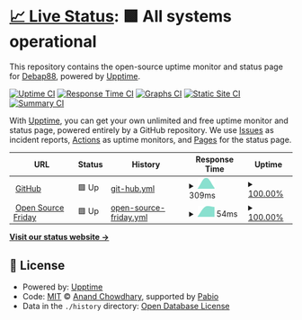 # [📈 Live Status](https://Debap88.github.io/open-source-friday): <!--live status--> **🟩 All systems operational**

This repository contains the open-source uptime monitor and status page for [Debap88](https://Debap88.github.io/open-source-friday), powered by [Upptime](https://github.com/upptime/upptime).

[![Uptime CI](https://github.com/Debap88/open-source-friday/workflows/Uptime%20CI/badge.svg)](https://github.com/Debap88/open-source-friday/actions?query=workflow%3A%22Uptime+CI%22)
[![Response Time CI](https://github.com/Debap88/open-source-friday/workflows/Response%20Time%20CI/badge.svg)](https://github.com/Debap88/open-source-friday/actions?query=workflow%3A%22Response+Time+CI%22)
[![Graphs CI](https://github.com/Debap88/open-source-friday/workflows/Graphs%20CI/badge.svg)](https://github.com/Debap88/open-source-friday/actions?query=workflow%3A%22Graphs+CI%22)
[![Static Site CI](https://github.com/Debap88/open-source-friday/workflows/Static%20Site%20CI/badge.svg)](https://github.com/Debap88/open-source-friday/actions?query=workflow%3A%22Static+Site+CI%22)
[![Summary CI](https://github.com/Debap88/open-source-friday/workflows/Summary%20CI/badge.svg)](https://github.com/Debap88/open-source-friday/actions?query=workflow%3A%22Summary+CI%22)

With [Upptime](https://upptime.js.org), you can get your own unlimited and free uptime monitor and status page, powered entirely by a GitHub repository. We use [Issues](https://github.com/Debap88/open-source-friday/issues) as incident reports, [Actions](https://github.com/Debap88/open-source-friday/actions) as uptime monitors, and [Pages](https://Debap88.github.io/open-source-friday) for the status page.

<!--start: status pages-->
<!-- This summary is generated by Upptime (https://github.com/upptime/upptime) -->
<!-- Do not edit this manually, your changes will be overwritten -->
<!-- prettier-ignore -->
| URL | Status | History | Response Time | Uptime |
| --- | ------ | ------- | ------------- | ------ |
| <img alt="" src="https://icons.duckduckgo.com/ip3/www.github.com.ico" height="13"> [GitHub](https://www.github.com) | 🟩 Up | [git-hub.yml](https://github.com/Debap88/open-source-friday/commits/HEAD/history/git-hub.yml) | <details><summary><img alt="Response time graph" src="./graphs/git-hub/response-time-week.png" height="20"> 309ms</summary><br><a href="https://Debap88.github.io/open-source-friday/history/git-hub"><img alt="Response time 257" src="https://img.shields.io/endpoint?url=https%3A%2F%2Fraw.githubusercontent.com%2FDebap88%2Fopen-source-friday%2FHEAD%2Fapi%2Fgit-hub%2Fresponse-time.json"></a><br><a href="https://Debap88.github.io/open-source-friday/history/git-hub"><img alt="24-hour response time 40" src="https://img.shields.io/endpoint?url=https%3A%2F%2Fraw.githubusercontent.com%2FDebap88%2Fopen-source-friday%2FHEAD%2Fapi%2Fgit-hub%2Fresponse-time-day.json"></a><br><a href="https://Debap88.github.io/open-source-friday/history/git-hub"><img alt="7-day response time 309" src="https://img.shields.io/endpoint?url=https%3A%2F%2Fraw.githubusercontent.com%2FDebap88%2Fopen-source-friday%2FHEAD%2Fapi%2Fgit-hub%2Fresponse-time-week.json"></a><br><a href="https://Debap88.github.io/open-source-friday/history/git-hub"><img alt="30-day response time 230" src="https://img.shields.io/endpoint?url=https%3A%2F%2Fraw.githubusercontent.com%2FDebap88%2Fopen-source-friday%2FHEAD%2Fapi%2Fgit-hub%2Fresponse-time-month.json"></a><br><a href="https://Debap88.github.io/open-source-friday/history/git-hub"><img alt="1-year response time 257" src="https://img.shields.io/endpoint?url=https%3A%2F%2Fraw.githubusercontent.com%2FDebap88%2Fopen-source-friday%2FHEAD%2Fapi%2Fgit-hub%2Fresponse-time-year.json"></a></details> | <details><summary><a href="https://Debap88.github.io/open-source-friday/history/git-hub">100.00%</a></summary><a href="https://Debap88.github.io/open-source-friday/history/git-hub"><img alt="All-time uptime 100.00%" src="https://img.shields.io/endpoint?url=https%3A%2F%2Fraw.githubusercontent.com%2FDebap88%2Fopen-source-friday%2FHEAD%2Fapi%2Fgit-hub%2Fuptime.json"></a><br><a href="https://Debap88.github.io/open-source-friday/history/git-hub"><img alt="24-hour uptime 100.00%" src="https://img.shields.io/endpoint?url=https%3A%2F%2Fraw.githubusercontent.com%2FDebap88%2Fopen-source-friday%2FHEAD%2Fapi%2Fgit-hub%2Fuptime-day.json"></a><br><a href="https://Debap88.github.io/open-source-friday/history/git-hub"><img alt="7-day uptime 100.00%" src="https://img.shields.io/endpoint?url=https%3A%2F%2Fraw.githubusercontent.com%2FDebap88%2Fopen-source-friday%2FHEAD%2Fapi%2Fgit-hub%2Fuptime-week.json"></a><br><a href="https://Debap88.github.io/open-source-friday/history/git-hub"><img alt="30-day uptime 100.00%" src="https://img.shields.io/endpoint?url=https%3A%2F%2Fraw.githubusercontent.com%2FDebap88%2Fopen-source-friday%2FHEAD%2Fapi%2Fgit-hub%2Fuptime-month.json"></a><br><a href="https://Debap88.github.io/open-source-friday/history/git-hub"><img alt="1-year uptime 100.00%" src="https://img.shields.io/endpoint?url=https%3A%2F%2Fraw.githubusercontent.com%2FDebap88%2Fopen-source-friday%2FHEAD%2Fapi%2Fgit-hub%2Fuptime-year.json"></a></details>
| <img alt="" src="https://icons.duckduckgo.com/ip3/opensourcefriday.com.ico" height="13"> [Open Source Friday](https://opensourcefriday.com) | 🟩 Up | [open-source-friday.yml](https://github.com/Debap88/open-source-friday/commits/HEAD/history/open-source-friday.yml) | <details><summary><img alt="Response time graph" src="./graphs/open-source-friday/response-time-week.png" height="20"> 54ms</summary><br><a href="https://Debap88.github.io/open-source-friday/history/open-source-friday"><img alt="Response time 98" src="https://img.shields.io/endpoint?url=https%3A%2F%2Fraw.githubusercontent.com%2FDebap88%2Fopen-source-friday%2FHEAD%2Fapi%2Fopen-source-friday%2Fresponse-time.json"></a><br><a href="https://Debap88.github.io/open-source-friday/history/open-source-friday"><img alt="24-hour response time 52" src="https://img.shields.io/endpoint?url=https%3A%2F%2Fraw.githubusercontent.com%2FDebap88%2Fopen-source-friday%2FHEAD%2Fapi%2Fopen-source-friday%2Fresponse-time-day.json"></a><br><a href="https://Debap88.github.io/open-source-friday/history/open-source-friday"><img alt="7-day response time 54" src="https://img.shields.io/endpoint?url=https%3A%2F%2Fraw.githubusercontent.com%2FDebap88%2Fopen-source-friday%2FHEAD%2Fapi%2Fopen-source-friday%2Fresponse-time-week.json"></a><br><a href="https://Debap88.github.io/open-source-friday/history/open-source-friday"><img alt="30-day response time 78" src="https://img.shields.io/endpoint?url=https%3A%2F%2Fraw.githubusercontent.com%2FDebap88%2Fopen-source-friday%2FHEAD%2Fapi%2Fopen-source-friday%2Fresponse-time-month.json"></a><br><a href="https://Debap88.github.io/open-source-friday/history/open-source-friday"><img alt="1-year response time 98" src="https://img.shields.io/endpoint?url=https%3A%2F%2Fraw.githubusercontent.com%2FDebap88%2Fopen-source-friday%2FHEAD%2Fapi%2Fopen-source-friday%2Fresponse-time-year.json"></a></details> | <details><summary><a href="https://Debap88.github.io/open-source-friday/history/open-source-friday">100.00%</a></summary><a href="https://Debap88.github.io/open-source-friday/history/open-source-friday"><img alt="All-time uptime 100.00%" src="https://img.shields.io/endpoint?url=https%3A%2F%2Fraw.githubusercontent.com%2FDebap88%2Fopen-source-friday%2FHEAD%2Fapi%2Fopen-source-friday%2Fuptime.json"></a><br><a href="https://Debap88.github.io/open-source-friday/history/open-source-friday"><img alt="24-hour uptime 100.00%" src="https://img.shields.io/endpoint?url=https%3A%2F%2Fraw.githubusercontent.com%2FDebap88%2Fopen-source-friday%2FHEAD%2Fapi%2Fopen-source-friday%2Fuptime-day.json"></a><br><a href="https://Debap88.github.io/open-source-friday/history/open-source-friday"><img alt="7-day uptime 100.00%" src="https://img.shields.io/endpoint?url=https%3A%2F%2Fraw.githubusercontent.com%2FDebap88%2Fopen-source-friday%2FHEAD%2Fapi%2Fopen-source-friday%2Fuptime-week.json"></a><br><a href="https://Debap88.github.io/open-source-friday/history/open-source-friday"><img alt="30-day uptime 100.00%" src="https://img.shields.io/endpoint?url=https%3A%2F%2Fraw.githubusercontent.com%2FDebap88%2Fopen-source-friday%2FHEAD%2Fapi%2Fopen-source-friday%2Fuptime-month.json"></a><br><a href="https://Debap88.github.io/open-source-friday/history/open-source-friday"><img alt="1-year uptime 100.00%" src="https://img.shields.io/endpoint?url=https%3A%2F%2Fraw.githubusercontent.com%2FDebap88%2Fopen-source-friday%2FHEAD%2Fapi%2Fopen-source-friday%2Fuptime-year.json"></a></details>

<!--end: status pages-->

[**Visit our status website →**](https://Debap88.github.io/open-source-friday)

## 📄 License

- Powered by: [Upptime](https://github.com/upptime/upptime)
- Code: [MIT](./LICENSE) © [Anand Chowdhary](https://anandchowdhary.com), supported by [Pabio](https://pabio.com)
- Data in the `./history` directory: [Open Database License](https://opendatacommons.org/licenses/odbl/1-0/)
